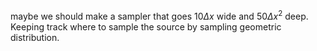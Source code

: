 maybe we should make a sampler that goes $10 \Delta x$ wide and $50 \Delta x^{2}$ deep. Keeping track where to sample
the source by sampling geometric distribution.
